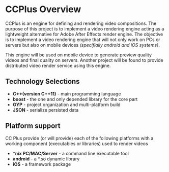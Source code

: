 CCPlus Overview
===============

CCPlus is an engine for defining and rendering video compositions. 
The purpose of this project is to implement a video rendering 
engine acting as a lightweight alternative for Adobe After Effects
render engine. The objective is to implement a video rendering 
engine that will not only work on PCs or servers but also on mobile
devices *(specifially android and iOS systems)*.

This engine will be used on mobile device to generate preview 
quality videos and final quality on servers. Another project will
be found to provide distributed video render service using this 
engine.

Technology Selections
---------------------

 - **C++(version C++11)** - main programming language
 - **boost** - the one and only depended library for the core part
 - **GYP** - project organization and multi-platform build
 - **JSON** - serialize persisted data

Platform support
----------------

CC Plus provide (or will provide) each of the following platforms
with a working component (executables or libraries) used to render
videos

 - ***nix PC/MAC/Server** - a command line executable tool
 - **android** - a *.so dynamic library 
 - **iOS** - a framework package
